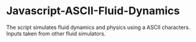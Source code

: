 # Javascript-ASCII-Fluid-Dynamics

The script simulates fluid dynamics and physics using a ASCII characters. Inputs taken from other fluid simulators.
